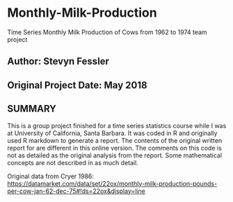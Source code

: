 # Monthly-Milk-Production
Time Series Monthly Milk Production of Cows from 1962 to 1974 team project

## Author: Stevyn Fessler

## Original Project Date: May 2018


## SUMMARY

This is a group project finished for a time series statistics course while I was at University of California, Santa Barbara. 
It was coded in R and originally used R markdown to generate a report.
The contents of the original written report for are different in this online version.
The comments on this code is not as detailed as the original analysis from the report.
Some mathematical concepts are not described in as much detail.


Original data from Cryer 1986: https://datamarket.com/data/set/22ox/monthly-milk-production-pounds-per-cow-jan-62-dec-75#!ds=22ox&display=line

